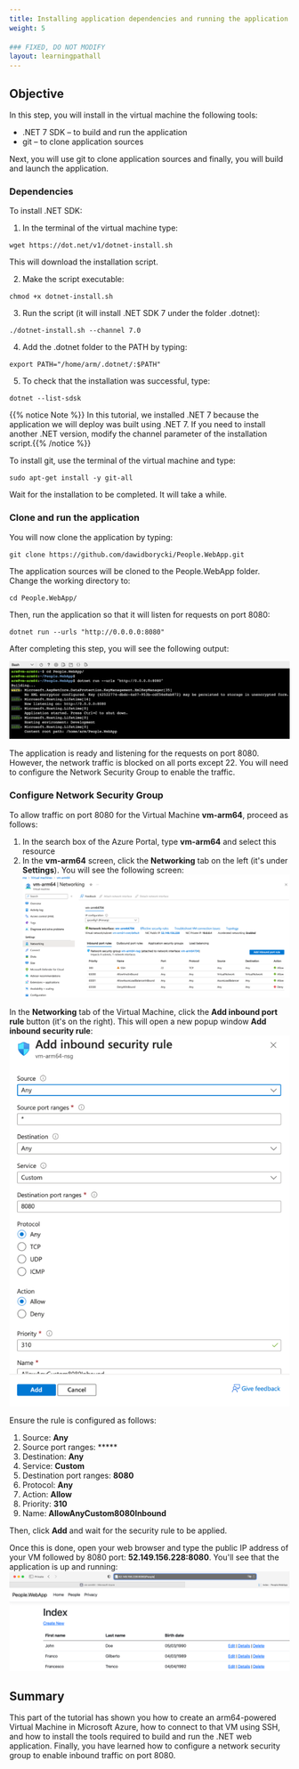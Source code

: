 ```yaml
---
title: Installing application dependencies and running the application
weight: 5

### FIXED, DO NOT MODIFY
layout: learningpathall
---
```


## Objective
In this step, you will install in the virtual machine the following tools:
- .NET 7 SDK – to build and run the application
- git – to clone application sources

Next, you will use git to clone application sources and finally, you will build and launch the application.

### Dependencies
To install .NET SDK:
1.	In the terminal of the virtual machine type:
```console 
wget https://dot.net/v1/dotnet-install.sh
```
This will download the installation script.

2.	Make the script executable:
```console
chmod +x dotnet-install.sh 
```
3.	Run the script (it will install .NET SDK 7 under the folder .dotnet): 
```console
./dotnet-install.sh --channel 7.0
```
4.	Add the .dotnet folder to the PATH by typing:
```console
export PATH="/home/arm/.dotnet/:$PATH"
```
5.	To check that the installation was successful, type: 
```console 
dotnet --list-sdsk
```

{{% notice Note %}} In this tutorial, we installed .NET 7 because the application we will deploy was built using .NET 7. If you need to install another .NET version, modify the channel parameter of the installation script.{{% /notice %}}

To install git, use the terminal of the virtual machine and type: 
```console
sudo apt-get install -y git-all
```

Wait for the installation to be completed. It will take a while.

### Clone and run the application
You will now clone the application by typing:
```console
git clone https://github.com/dawidborycki/People.WebApp.git
```
The application sources will be cloned to the People.WebApp folder. Change the working directory to:
```conolse 
cd People.WebApp/
```
Then, run the application so that it will listen for requests on port 8080:
```console
dotnet run --urls "http://0.0.0.0:8080"
```
After completing this step, you will see the following output:

![Application#left](figures/14.png "Figure 14. Cloning and running the application")

The application is ready and listening for the requests on port 8080. However, the network traffic is blocked on all ports except 22. You will need to configure the Network Security Group to enable the traffic. 

### Configure Network Security Group 
To allow traffic on port 8080 for the Virtual Machine **vm-arm64**, proceed as follows:
1.	In the search box of the Azure Portal, type **vm-arm64** and select this resource
2.	In the **vm-arm64** screen, click the **Networking** tab on the left (it's under **Settings**). You will see the following screen:
![Application#left](figures/15.png "Figure 15. Networking tab of the virtual machine")

In the **Networking** tab of the Virtual Machine, click the **Add inbound port rule** button (it's on the right). This will open a new popup window **Add inbound security rule**:
![Application#left](figures/16.png "Figure 16. Adding inbound port rule")

Ensure the rule is configured as follows:
1.	Source: **Any**
2.	Source port ranges: *****
3.	Destination: **Any**
4.	Service: **Custom**
5.	Destination port ranges: **8080**
6.	Protocol: **Any**
7.	Action: **Allow**
8.	Priority: **310**
9.	Name: **AllowAnyCustom8080Inbound**

Then, click **Add** and wait for the security rule to be applied.

Once this is done, open your web browser and type the public IP address of your VM followed by 8080 port: **52.149.156.228:8080**. You'll see that the application is up and running:
![Application#left](figures/17.png "Figure 17. An application deployed to Azure virtual machine")

## Summary
This part of the tutorial has shown you how to create an arm64-powered Virtual Machine in Microsoft Azure, how to connect to that VM using SSH, and how to install the tools required to build and run the .NET web application. Finally, you have learned how to configure a network security group to enable inbound traffic on port 8080.
